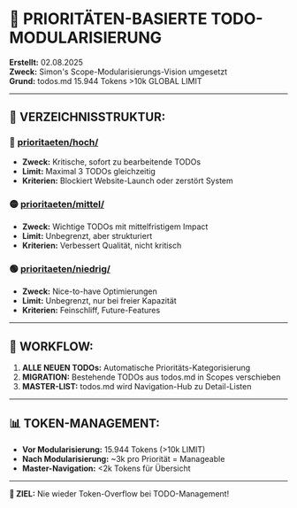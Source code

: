 # 🎯 PRIORITÄTEN-BASIERTE TODO-MODULARISIERUNG

**Erstellt:** 02.08.2025  
**Zweck:** Simon's Scope-Modularisierungs-Vision umgesetzt  
**Grund:** todos.md 15.944 Tokens >10k GLOBAL LIMIT

---

## 📁 **VERZEICHNISSTRUKTUR:**

### **🔴 [prioritaeten/hoch/](hoch/)**
- **Zweck:** Kritische, sofort zu bearbeitende TODOs
- **Limit:** Maximal 3 TODOs gleichzeitig
- **Kriterien:** Blockiert Website-Launch oder zerstört System

### **🟡 [prioritaeten/mittel/](mittel/)**
- **Zweck:** Wichtige TODOs mit mittelfristigem Impact  
- **Limit:** Unbegrenzt, aber strukturiert
- **Kriterien:** Verbessert Qualität, nicht kritisch

### **🟢 [prioritaeten/niedrig/](niedrig/)**
- **Zweck:** Nice-to-have Optimierungen
- **Limit:** Unbegrenzt, nur bei freier Kapazität
- **Kriterien:** Feinschliff, Future-Features

---

## 🔄 **WORKFLOW:**

1. **ALLE NEUEN TODOs:** Automatische Prioritäts-Kategorisierung  
2. **MIGRATION:** Bestehende TODOs aus todos.md in Scopes verschieben
3. **MASTER-LIST:** todos.md wird Navigation-Hub zu Detail-Listen

---

## 📊 **TOKEN-MANAGEMENT:**

- **Vor Modularisierung:** 15.944 Tokens (>10k LIMIT)
- **Nach Modularisierung:** ~3k pro Priorität = Manageable
- **Master-Navigation:** <2k Tokens für Übersicht

---

**🎯 ZIEL:** Nie wieder Token-Overflow bei TODO-Management!
